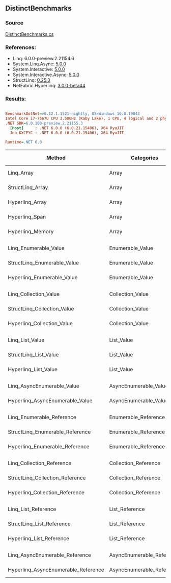 ﻿## DistinctBenchmarks

### Source
[DistinctBenchmarks.cs](../NetFabric.Hyperlinq.Benchmarks/Benchmarks/DistinctBenchmarks.cs)

### References:
- Linq: 6.0.0-preview.2.21154.6
- System.Linq.Async: [5.0.0](https://www.nuget.org/packages/System.Linq.Async/5.0.0)
- System.Interactive: [5.0.0](https://www.nuget.org/packages/System.Interactive/5.0.0)
- System.Interactive.Async: [5.0.0](https://www.nuget.org/packages/System.Interactive.Async/5.0.0)
- StructLinq: [0.25.3](https://www.nuget.org/packages/StructLinq/0.25.3)
- NetFabric.Hyperlinq: [3.0.0-beta44](https://www.nuget.org/packages/NetFabric.Hyperlinq/3.0.0-beta44)

### Results:
``` ini

BenchmarkDotNet=v0.12.1.1521-nightly, OS=Windows 10.0.19043
Intel Core i7-7567U CPU 3.50GHz (Kaby Lake), 1 CPU, 4 logical and 2 physical cores
.NET SDK=6.0.100-preview.2.21155.3
  [Host]     : .NET 6.0.0 (6.0.21.15406), X64 RyuJIT
  Job-KXCEYC : .NET 6.0.0 (6.0.21.15406), X64 RyuJIT

Runtime=.NET 6.0  

```
|                              Method |                Categories | Count |     Mean |     Error |    StdDev | Ratio |  Gen 0 | Gen 1 | Gen 2 | Allocated |
|------------------------------------ |-------------------------- |------ |---------:|----------:|----------:|------:|-------:|------:|------:|----------:|
|                          Linq_Array |                     Array |   100 | 2.917 μs | 0.0135 μs | 0.0119 μs |  1.00 | 2.0599 |     - |     - |   4,312 B |
|                    StructLinq_Array |                     Array |   100 | 1.325 μs | 0.0056 μs | 0.0049 μs |  0.45 |      - |     - |     - |         - |
|                     Hyperlinq_Array |                     Array |   100 | 1.494 μs | 0.0095 μs | 0.0084 μs |  0.51 |      - |     - |     - |         - |
|                      Hyperlinq_Span |                     Array |   100 | 1.520 μs | 0.0054 μs | 0.0048 μs |  0.52 |      - |     - |     - |         - |
|                    Hyperlinq_Memory |                     Array |   100 | 1.602 μs | 0.0040 μs | 0.0031 μs |  0.55 |      - |     - |     - |         - |
|                                     |                           |       |          |           |           |       |        |       |       |           |
|               Linq_Enumerable_Value |          Enumerable_Value |   100 | 3.196 μs | 0.0194 μs | 0.0172 μs |  1.00 | 2.0599 |     - |     - |   4,312 B |
|         StructLinq_Enumerable_Value |          Enumerable_Value |   100 | 2.227 μs | 0.0177 μs | 0.0148 μs |  0.70 | 0.0153 |     - |     - |      32 B |
|          Hyperlinq_Enumerable_Value |          Enumerable_Value |   100 | 1.513 μs | 0.0045 μs | 0.0040 μs |  0.47 |      - |     - |     - |         - |
|                                     |                           |       |          |           |           |       |        |       |       |           |
|               Linq_Collection_Value |          Collection_Value |   100 | 3.208 μs | 0.0151 μs | 0.0134 μs |  1.00 | 2.0599 |     - |     - |   4,312 B |
|         StructLinq_Collection_Value |          Collection_Value |   100 | 2.222 μs | 0.0092 μs | 0.0077 μs |  0.69 | 0.0153 |     - |     - |      32 B |
|          Hyperlinq_Collection_Value |          Collection_Value |   100 | 1.591 μs | 0.0111 μs | 0.0103 μs |  0.50 |      - |     - |     - |         - |
|                                     |                           |       |          |           |           |       |        |       |       |           |
|                     Linq_List_Value |                List_Value |   100 | 3.196 μs | 0.0131 μs | 0.0109 μs |  1.00 | 2.0599 |     - |     - |   4,312 B |
|               StructLinq_List_Value |                List_Value |   100 | 1.486 μs | 0.0061 μs | 0.0051 μs |  0.47 |      - |     - |     - |         - |
|                Hyperlinq_List_Value |                List_Value |   100 | 1.939 μs | 0.0130 μs | 0.0115 μs |  0.61 |      - |     - |     - |         - |
|                                     |                           |       |          |           |           |       |        |       |       |           |
|          Linq_AsyncEnumerable_Value |     AsyncEnumerable_Value |   100 | 7.568 μs | 0.0196 μs | 0.0164 μs |  1.00 | 2.0599 |     - |     - |   4,320 B |
|     Hyperlinq_AsyncEnumerable_Value |     AsyncEnumerable_Value |   100 | 4.515 μs | 0.0255 μs | 0.0239 μs |  0.60 |      - |     - |     - |         - |
|                                     |                           |       |          |           |           |       |        |       |       |           |
|           Linq_Enumerable_Reference |      Enumerable_Reference |   100 | 3.206 μs | 0.0117 μs | 0.0109 μs |  1.00 | 2.0599 |     - |     - |   4,312 B |
|     StructLinq_Enumerable_Reference |      Enumerable_Reference |   100 | 2.211 μs | 0.0129 μs | 0.0114 μs |  0.69 | 0.0153 |     - |     - |      32 B |
|      Hyperlinq_Enumerable_Reference |      Enumerable_Reference |   100 | 2.678 μs | 0.0103 μs | 0.0091 μs |  0.84 | 0.0153 |     - |     - |      32 B |
|                                     |                           |       |          |           |           |       |        |       |       |           |
|           Linq_Collection_Reference |      Collection_Reference |   100 | 3.206 μs | 0.0098 μs | 0.0087 μs |  1.00 | 2.0599 |     - |     - |   4,312 B |
|     StructLinq_Collection_Reference |      Collection_Reference |   100 | 2.264 μs | 0.0071 μs | 0.0063 μs |  0.71 | 0.0153 |     - |     - |      32 B |
|      Hyperlinq_Collection_Reference |      Collection_Reference |   100 | 2.747 μs | 0.0141 μs | 0.0125 μs |  0.86 | 0.0153 |     - |     - |      32 B |
|                                     |                           |       |          |           |           |       |        |       |       |           |
|                 Linq_List_Reference |            List_Reference |   100 | 3.197 μs | 0.0147 μs | 0.0131 μs |  1.00 | 2.0599 |     - |     - |   4,312 B |
|           StructLinq_List_Reference |            List_Reference |   100 | 2.259 μs | 0.0107 μs | 0.0100 μs |  0.71 | 0.0153 |     - |     - |      32 B |
|            Hyperlinq_List_Reference |            List_Reference |   100 | 1.946 μs | 0.0174 μs | 0.0154 μs |  0.61 |      - |     - |     - |         - |
|                                     |                           |       |          |           |           |       |        |       |       |           |
|      Linq_AsyncEnumerable_Reference | AsyncEnumerable_Reference |   100 | 7.581 μs | 0.0228 μs | 0.0202 μs |  1.00 | 2.0599 |     - |     - |   4,320 B |
| Hyperlinq_AsyncEnumerable_Reference | AsyncEnumerable_Reference |   100 | 5.285 μs | 0.0824 μs | 0.0731 μs |  0.70 | 0.0153 |     - |     - |      32 B |
